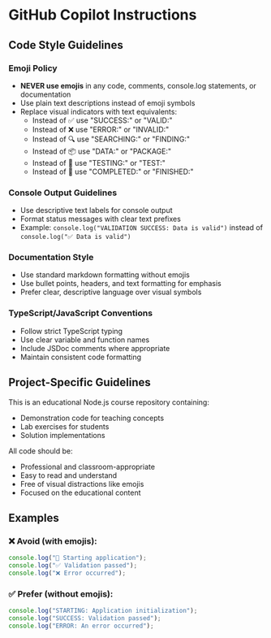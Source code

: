 # GitHub Copilot Instructions

## Code Style Guidelines

### Emoji Policy
- **NEVER use emojis** in any code, comments, console.log statements, or documentation
- Use plain text descriptions instead of emoji symbols
- Replace visual indicators with text equivalents:
  - Instead of ✅ use "SUCCESS:" or "VALID:"
  - Instead of ❌ use "ERROR:" or "INVALID:"
  - Instead of 🔍 use "SEARCHING:" or "FINDING:"
  - Instead of 📦 use "DATA:" or "PACKAGE:"
  - Instead of 🧪 use "TESTING:" or "TEST:"
  - Instead of 🎉 use "COMPLETED:" or "FINISHED:"

### Console Output Guidelines
- Use descriptive text labels for console output
- Format status messages with clear text prefixes
- Example: `console.log("VALIDATION SUCCESS: Data is valid")` instead of `console.log("✅ Data is valid")`

### Documentation Style
- Use standard markdown formatting without emojis
- Use bullet points, headers, and text formatting for emphasis
- Prefer clear, descriptive language over visual symbols

### TypeScript/JavaScript Conventions
- Follow strict TypeScript typing
- Use clear variable and function names
- Include JSDoc comments where appropriate
- Maintain consistent code formatting

## Project-Specific Guidelines

This is an educational Node.js course repository containing:
- Demonstration code for teaching concepts
- Lab exercises for students
- Solution implementations

All code should be:
- Professional and classroom-appropriate
- Easy to read and understand
- Free of visual distractions like emojis
- Focused on the educational content

## Examples

### ❌ Avoid (with emojis):
```typescript
console.log("🚀 Starting application");
console.log("✅ Validation passed");
console.log("❌ Error occurred");
```

### ✅ Prefer (without emojis):
```typescript
console.log("STARTING: Application initialization");
console.log("SUCCESS: Validation passed");
console.log("ERROR: An error occurred");
```